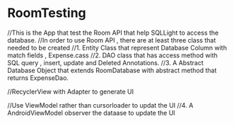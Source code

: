 # RoomTesting

//This is the App that test the Room API that help SQLLight to access the database.
//In order to use Room API , there are at least three class that needed to be created
//1. Entity Class that represent Database Column with match fields , Expense.cass
//2. DAO class that has access method with SQL query , insert, update and Deleted Annotations.
//3. A Abstract Database Object that extends RoomDatabase with abstract method that returns ExpenseDao.

//RecyclerView with Adapter to generate UI

//Use ViewModel rather than cursorloader to updat the UI
//4. A AndroidViewModel observer the dataase to update the UI
